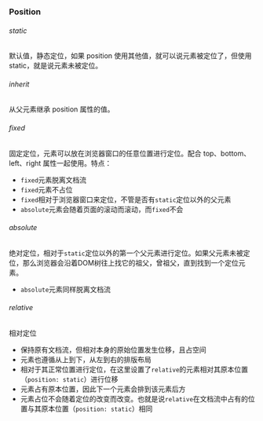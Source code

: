 ### Position

###### static 

默认值，静态定位，如果 position 使用其他值，就可以说元素被定位了，但使用static，就是说元素未被定位。

###### inherit

从父元素继承 position 属性的值。

###### fixed 

固定定位，元素可以放在浏览器窗口的任意位置进行定位。配合 top、bottom、left、right 属性一起使用。特点：

- `fixed`元素脱离文档流
- `fixed`元素不占位
- `fixed`相对于浏览器窗口来定位，不管是否有`static`定位以外的父元素
- `absolute`元素会随着页面的滚动而滚动，而`fixed`不会

###### absolute

绝对定位，相对于`static`定位以外的第一个父元素进行定位。如果父元素未被定位，那么浏览器会沿着DOM树往上找它的祖父，曾祖父，直到找到一个定位元素。 

- `absolute`元素同样脱离文档流

###### relative

相对定位

- 保持原有文档流，但相对本身的原始位置发生位移，且占空间
- 元素也遵循从上到下，从左到右的排版布局
- 相对于其正常位置进行定位，在这里设置了`relative`的元素相对其原本位置（`position: static`）进行位移
- 元素占有原本位置，因此下一个元素会排到该元素后方
- 元素占位不会随着定位的改变而改变。也就是说`relative`在文档流中占有的位置与其原本位置（`position: static`）相同